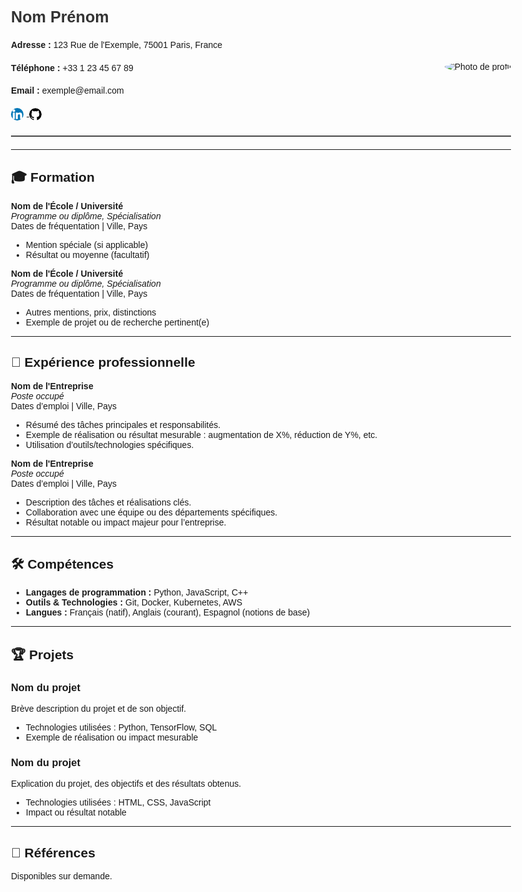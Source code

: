 <style>
  /* Centre la page et limite la largeur pour un meilleur rendu */
  body {
    max-width: 800px;
    margin: auto;
    font-family: Arial, sans-serif;
  }
  /* Style de l'en-tête */
  .header {
    display: flex;
    justify-content: space-between;
    align-items: center;
    margin-bottom: 20px;
    padding-bottom: 10px;
    border-bottom: 2px solid #4a4a4a;
  }
  /* Informations personnelles */
  .personal-info {
    line-height: 1.6;
  }
  /* Mise en forme de l'image */
  .header img {
    border-radius: 50%;
    width: 120px;
    height: 120px;
    object-fit: cover;
  }
  /* Titre pour le nom */
  .name {
    font-size: 1.8em;
    font-weight: bold;
    color: #333;
  }
  /* Contact aligné à droite */
  .contact-info {
    text-align: right;
  }
</style>

<div class="header">
  <div class="personal-info">
    <div class="name">Nom Prénom</div>
    <p><strong>Adresse :</strong> 123 Rue de l'Exemple, 75001 Paris, France</p>
    <p><strong>Téléphone :</strong> +33 1 23 45 67 89</p>
    <p><strong>Email :</strong> exemple@email.com</p>
    <p>
      <a href="https://linkedin.com/in/votreprofil" target="_blank">
        <img src="linkedin-icon.png" alt="LinkedIn" style="width:20px; height:20px; vertical-align:middle; margin-right:5px;">
      </a>
      <a href="https://github.com/votreprofil" target="_blank">
        <img src="github-icon.png" alt="GitHub" style="width:20px; height:20px; vertical-align:middle;">
      </a>
    </p>
  </div>
  <div class="contact-info">
    <img src="votre-photo.jpg" alt="Photo de profil" style="width:120px; height:120px; border-radius:50%;">
  </div>
</div>



---

## 🎓 Formation

**Nom de l'École / Université**  
_Programme ou diplôme, Spécialisation_  
Dates de fréquentation | Ville, Pays

- Mention spéciale (si applicable)
- Résultat ou moyenne (facultatif)

**Nom de l'École / Université**  
_Programme ou diplôme, Spécialisation_  
Dates de fréquentation | Ville, Pays

- Autres mentions, prix, distinctions
- Exemple de projet ou de recherche pertinent(e)

---

## 💼 Expérience professionnelle

**Nom de l'Entreprise**  
_Poste occupé_  
Dates d’emploi | Ville, Pays

- Résumé des tâches principales et responsabilités.
- Exemple de réalisation ou résultat mesurable : augmentation de X%, réduction de Y%, etc.
- Utilisation d’outils/technologies spécifiques.

**Nom de l'Entreprise**  
_Poste occupé_  
Dates d’emploi | Ville, Pays

- Description des tâches et réalisations clés.
- Collaboration avec une équipe ou des départements spécifiques.
- Résultat notable ou impact majeur pour l’entreprise.

---

## 🛠 Compétences

- **Langages de programmation :** Python, JavaScript, C++
- **Outils & Technologies :** Git, Docker, Kubernetes, AWS
- **Langues :** Français (natif), Anglais (courant), Espagnol (notions de base)

---

## 🏆 Projets

### Nom du projet
Brève description du projet et de son objectif.

- Technologies utilisées : Python, TensorFlow, SQL
- Exemple de réalisation ou impact mesurable

### Nom du projet
Explication du projet, des objectifs et des résultats obtenus.

- Technologies utilisées : HTML, CSS, JavaScript
- Impact ou résultat notable

---

## 👥 Références

Disponibles sur demande.

